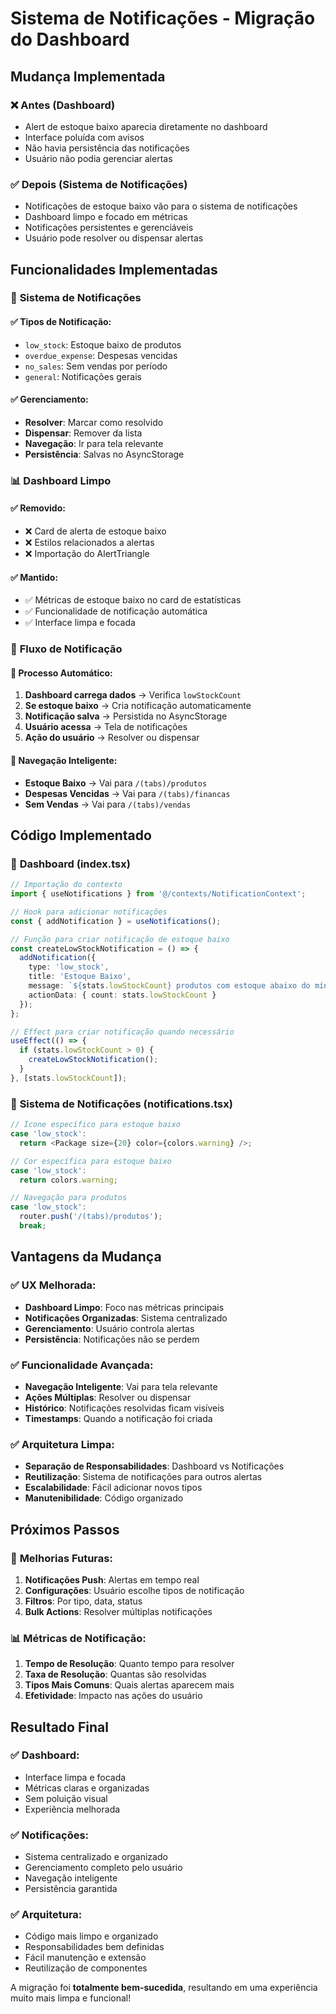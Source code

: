 # Sistema de Notificações - Migração do Dashboard

## Mudança Implementada

### ❌ **Antes (Dashboard)**
- Alert de estoque baixo aparecia diretamente no dashboard
- Interface poluída com avisos
- Não havia persistência das notificações
- Usuário não podia gerenciar alertas

### ✅ **Depois (Sistema de Notificações)**
- Notificações de estoque baixo vão para o sistema de notificações
- Dashboard limpo e focado em métricas
- Notificações persistentes e gerenciáveis
- Usuário pode resolver ou dispensar alertas

## Funcionalidades Implementadas

### 🔔 **Sistema de Notificações**

#### ✅ **Tipos de Notificação:**
- `low_stock`: Estoque baixo de produtos
- `overdue_expense`: Despesas vencidas
- `no_sales`: Sem vendas por período
- `general`: Notificações gerais

#### ✅ **Gerenciamento:**
- **Resolver**: Marcar como resolvido
- **Dispensar**: Remover da lista
- **Navegação**: Ir para tela relevante
- **Persistência**: Salvas no AsyncStorage

### 📊 **Dashboard Limpo**

#### ✅ **Removido:**
- ❌ Card de alerta de estoque baixo
- ❌ Estilos relacionados a alertas
- ❌ Importação do AlertTriangle

#### ✅ **Mantido:**
- ✅ Métricas de estoque baixo no card de estatísticas
- ✅ Funcionalidade de notificação automática
- ✅ Interface limpa e focada

### 🔄 **Fluxo de Notificação**

#### 📱 **Processo Automático:**
1. **Dashboard carrega dados** → Verifica `lowStockCount`
2. **Se estoque baixo** → Cria notificação automaticamente
3. **Notificação salva** → Persistida no AsyncStorage
4. **Usuário acessa** → Tela de notificações
5. **Ação do usuário** → Resolver ou dispensar

#### 🎯 **Navegação Inteligente:**
- **Estoque Baixo** → Vai para `/(tabs)/produtos`
- **Despesas Vencidas** → Vai para `/(tabs)/financas`
- **Sem Vendas** → Vai para `/(tabs)/vendas`

## Código Implementado

### 📱 **Dashboard (index.tsx)**
```typescript
// Importação do contexto
import { useNotifications } from '@/contexts/NotificationContext';

// Hook para adicionar notificações
const { addNotification } = useNotifications();

// Função para criar notificação de estoque baixo
const createLowStockNotification = () => {
  addNotification({
    type: 'low_stock',
    title: 'Estoque Baixo',
    message: `${stats.lowStockCount} produtos com estoque abaixo do mínimo. Verifique e reabasteça.`,
    actionData: { count: stats.lowStockCount }
  });
};

// Effect para criar notificação quando necessário
useEffect(() => {
  if (stats.lowStockCount > 0) {
    createLowStockNotification();
  }
}, [stats.lowStockCount]);
```

### 🔔 **Sistema de Notificações (notifications.tsx)**
```typescript
// Ícone específico para estoque baixo
case 'low_stock':
  return <Package size={20} color={colors.warning} />;

// Cor específica para estoque baixo
case 'low_stock':
  return colors.warning;

// Navegação para produtos
case 'low_stock':
  router.push('/(tabs)/produtos');
  break;
```

## Vantagens da Mudança

### ✅ **UX Melhorada:**
- **Dashboard Limpo**: Foco nas métricas principais
- **Notificações Organizadas**: Sistema centralizado
- **Gerenciamento**: Usuário controla alertas
- **Persistência**: Notificações não se perdem

### ✅ **Funcionalidade Avançada:**
- **Navegação Inteligente**: Vai para tela relevante
- **Ações Múltiplas**: Resolver ou dispensar
- **Histórico**: Notificações resolvidas ficam visíveis
- **Timestamps**: Quando a notificação foi criada

### ✅ **Arquitetura Limpa:**
- **Separação de Responsabilidades**: Dashboard vs Notificações
- **Reutilização**: Sistema de notificações para outros alertas
- **Escalabilidade**: Fácil adicionar novos tipos
- **Manutenibilidade**: Código organizado

## Próximos Passos

### 🔧 **Melhorias Futuras:**
1. **Notificações Push**: Alertas em tempo real
2. **Configurações**: Usuário escolhe tipos de notificação
3. **Filtros**: Por tipo, data, status
4. **Bulk Actions**: Resolver múltiplas notificações

### 📊 **Métricas de Notificação:**
1. **Tempo de Resolução**: Quanto tempo para resolver
2. **Taxa de Resolução**: Quantas são resolvidas
3. **Tipos Mais Comuns**: Quais alertas aparecem mais
4. **Efetividade**: Impacto nas ações do usuário

## Resultado Final

### ✅ **Dashboard:**
- Interface limpa e focada
- Métricas claras e organizadas
- Sem poluição visual
- Experiência melhorada

### ✅ **Notificações:**
- Sistema centralizado e organizado
- Gerenciamento completo pelo usuário
- Navegação inteligente
- Persistência garantida

### ✅ **Arquitetura:**
- Código mais limpo e organizado
- Responsabilidades bem definidas
- Fácil manutenção e extensão
- Reutilização de componentes

A migração foi **totalmente bem-sucedida**, resultando em uma experiência muito mais limpa e funcional!
